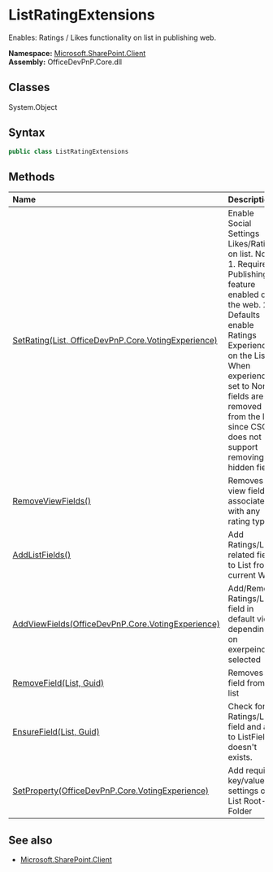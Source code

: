 # ListRatingExtensions
Enables: Ratings / Likes functionality on list in publishing web.  

**Namespace:** [Microsoft.SharePoint.Client](Microsoft.SharePoint.Client.md)  
**Assembly:** OfficeDevPnP.Core.dll  
## Classes
System.Object  
## Syntax
```C#
public class ListRatingExtensions
```
## Methods
|**Name**|**Description**|
|:-----|:-----|
| [SetRating(List, OfficeDevPnP.Core.VotingExperience)](ListRatingExtensionsSetRatingListOfficeDevPnP.Core.VotingExperience.md) | Enable Social Settings Likes/Ratings on list. Note: 1. Requires Publishing feature enabled on the web. 2. Defaults enable Ratings Experience on the List 3. When experience set to None, fields are not removed from the list since CSOM does not support removing hidden fields
| [RemoveViewFields()](ListRatingExtensionsRemoveViewFields.md) | Removes the view fields associated with any rating type
| [AddListFields()](ListRatingExtensionsAddListFields.md) | Add Ratings/Likes related fields to List from current Web
| [AddViewFields(OfficeDevPnP.Core.VotingExperience)](ListRatingExtensionsAddViewFieldsOfficeDevPnP.Core.VotingExperience.md) | Add/Remove Ratings/Likes field in default view depending on exerpeince selected
| [RemoveField(List, Guid)](ListRatingExtensionsRemoveFieldListGuid.md) | Removes a field from a list
| [EnsureField(List, Guid)](ListRatingExtensionsEnsureFieldListGuid.md) | Check for Ratings/Likes field and add to ListField if doesn't exists.
| [SetProperty(OfficeDevPnP.Core.VotingExperience)](ListRatingExtensionsSetPropertyOfficeDevPnP.Core.VotingExperience.md) | Add required key/value settings on List Root-Folder
## See also
- [Microsoft.SharePoint.Client](Microsoft.SharePoint.Client.md)
